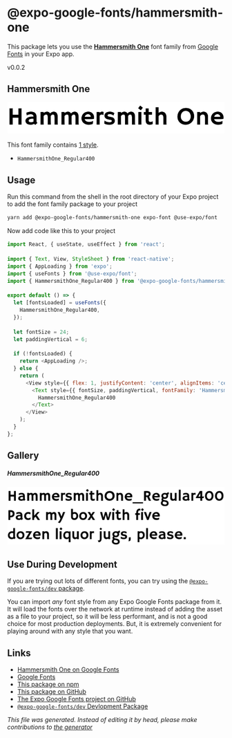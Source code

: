 # @expo-google-fonts/hammersmith-one

This package lets you use the [**Hammersmith One**](https://fonts.google.com/specimen/Hammersmith+One) font family from [Google Fonts](https://fonts.google.com/) in your Expo app.

v0.0.2

## Hammersmith One

![Hammersmith One](./font-family.png)

This font family contains [1 style](#gallery).

- `HammersmithOne_Regular400`

## Usage

Run this command from the shell in the root directory of your Expo project to add the font family package to your project
```sh
yarn add @expo-google-fonts/hammersmith-one expo-font @use-expo/font
```

Now add code like this to your project
```js
import React, { useState, useEffect } from 'react';

import { Text, View, StyleSheet } from 'react-native';
import { AppLoading } from 'expo';
import { useFonts } from '@use-expo/font';
import { HammersmithOne_Regular400 } from '@expo-google-fonts/hammersmith-one';

export default () => {
  let [fontsLoaded] = useFonts({
    HammersmithOne_Regular400,
  });

  let fontSize = 24;
  let paddingVertical = 6;

  if (!fontsLoaded) {
    return <AppLoading />;
  } else {
    return (
      <View style={{ flex: 1, justifyContent: 'center', alignItems: 'center' }}>
        <Text style={{ fontSize, paddingVertical, fontFamily: 'HammersmithOne_Regular400' }}>
          HammersmithOne_Regular400
        </Text>
      </View>
    );
  }
};

```

## Gallery

##### HammersmithOne_Regular400
![HammersmithOne_Regular400](./bbd2dab2dede4753a7b96c8c6c16d212a15b9feda00f0620edbe4cb62e1604fe.ttf.png)


## Use During Development

If you are trying out lots of different fonts, you can try using the [`@expo-google-fonts/dev` package](https://www.npmjs.com/package/@expo-google-fonts/dev).

You can import *any* font style from any Expo Google Fonts package from it. It will load the fonts
over the network at runtime instead of adding the asset as a file to your project, so it will be 
less performant, and is not a good choice for most production deployments. But, it is extremely convenient
for playing around with any style that you want.

## Links

- [Hammersmith One on Google Fonts](https://fonts.google.com/specimen/Hammersmith+One)
- [Google Fonts](https://fonts.google.com/)
- [This package on npm](https://www.npmjs.com/package/@expo-google-fonts/hammersmith-one)
- [This package on GitHub](https://github.com/expo/google-fonts/tree/master/font-packages/hammersmith-one)
- [The Expo Google Fonts project on GitHub](https://github.com/expo/google-fonts)
- [`@expo-google-fonts/dev` Devlopment Package](https://github.com/expo/google-fonts/tree/master/font-packages/dev)


*This file was generated. Instead of editing it by head, please make contributions to [the generator](https://github.com/expo/google-fonts/tree/master/packages/generator)*
